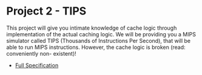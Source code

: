 # Project 2 - TIPS

This project will give you intimate knowledge of cache logic through implementation of the actual caching logic. We will be providing you a MIPS simulator called TIPS (Thousands of Instructions Per Second), that will be able to run MIPS instructions. However, the cache logic is broken (read: conveniently non- existent)!

* [Full Specification](CSE140_Project2(1).pdf)
